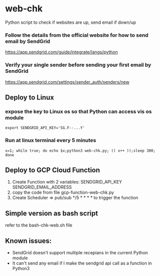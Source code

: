 # web-chk
Python script to check if websites are up, send email if down/up

### Follow the details from the official website for how to send email by SendGrid
https://app.sendgrid.com/guide/integrate/langs/python

### Verify your single sender before sending your first email by SendGrid
https://app.sendgrid.com/settings/sender_auth/senders/new

## Deploy to Linux
### expose the key to Linux os so that Python can access vis os module
```
export SENDGRID_API_KEY='SG.F--...Y'
```
### Run at linux terminal every 5 minutes
```
x=1; while true; do echo $x;python3 web-chk.py; (( x++ ));sleep 300; done
```

## Deploy to GCP Cloud Function
1. Create Function with 2 variables: SENDGRID_API_KEY SENDGRID_EMAIL_ADDRESS
2. copy the code from file gcp-function-web-chk.py
3. Create Scheduler => pub/sub */5 * * * * to trigger the function

## Simple version as bash script
refer to the bash-chk-web.sh file

## Known issues:
* SendGrid doesn't support multiple recepians in the current Python module
* It can't send any email if I make the sendgrid api call as a function in Python3
